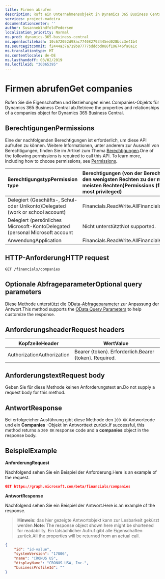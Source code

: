 ```yaml
---
title: Firmen abrufen
description: Ruft ein Unternehmensobjekt in Dynamics 365 Business Central ab.
services: project-madeira
documentationcenter: ''
author: SusanneWindfeldPedersen
localization_priority: Normal
ms.prod: dynamics-365-business-central
ms.openlocfilehash: 10c672052d98ac774082793445ed028bcc3e41b4
ms.sourcegitcommit: f2444a37a719b87777bdddbd086f106746fa0a1c
ms.translationtype: MT
ms.contentlocale: de-DE
ms.lasthandoff: 03/02/2019
ms.locfileid: "30365395"
---
```

# <a name="get-companies"></a><span data-ttu-id="07f16-103">Firmen abrufen</span><span class="sxs-lookup"><span data-stu-id="07f16-103">Get companies</span></span>
<span data-ttu-id="07f16-104">Rufen Sie die Eigenschaften und Beziehungen eines Companies-Objekts für Dynamics 365 Business Central ab.</span><span class="sxs-lookup"><span data-stu-id="07f16-104">Retrieve the properties and relationships of a companies object for Dynamics 365 Business Central.</span></span>

## <a name="permissions"></a><span data-ttu-id="07f16-105">Berechtigungen</span><span class="sxs-lookup"><span data-stu-id="07f16-105">Permissions</span></span>
<span data-ttu-id="07f16-p101">Eine der nachfolgenden Berechtigungen ist erforderlich, um diese API aufrufen zu können. Weitere Informationen, unter anderem zur Auswahl von Berechtigungen, finden Sie im Artikel zum Thema [Berechtigungen](/graph/permissions-reference).</span><span class="sxs-lookup"><span data-stu-id="07f16-p101">One of the following permissions is required to call this API. To learn more, including how to choose permissions, see [Permissions](/graph/permissions-reference).</span></span>

|<span data-ttu-id="07f16-108">Berechtigungstyp</span><span class="sxs-lookup"><span data-stu-id="07f16-108">Permission type</span></span> |<span data-ttu-id="07f16-109">Berechtigungen (von der Berechtigung mit den wenigsten Rechten zu der mit den meisten Rechten)</span><span class="sxs-lookup"><span data-stu-id="07f16-109">Permissions (from least to most privileged)</span></span>|
|:---------------|:------------------------------------------|
|<span data-ttu-id="07f16-110">Delegiert (Geschäfts-, Schul- oder Unikonto)</span><span class="sxs-lookup"><span data-stu-id="07f16-110">Delegated (work or school account)</span></span>|<span data-ttu-id="07f16-111">Financials.ReadWrite.All</span><span class="sxs-lookup"><span data-stu-id="07f16-111">Financials.ReadWrite.All</span></span> |
|<span data-ttu-id="07f16-112">Delegiert (persönliches Microsoft-Konto</span><span class="sxs-lookup"><span data-stu-id="07f16-112">Delegated (personal Microsoft account</span></span>|<span data-ttu-id="07f16-113">Nicht unterstützt</span><span class="sxs-lookup"><span data-stu-id="07f16-113">Not supported.</span></span>|
|<span data-ttu-id="07f16-114">Anwendung</span><span class="sxs-lookup"><span data-stu-id="07f16-114">Application</span></span>|<span data-ttu-id="07f16-115">Financials.ReadWrite.All</span><span class="sxs-lookup"><span data-stu-id="07f16-115">Financials.ReadWrite.All</span></span>|

## <a name="http-request"></a><span data-ttu-id="07f16-116">HTTP-Anforderung</span><span class="sxs-lookup"><span data-stu-id="07f16-116">HTTP request</span></span>
```
GET /financials/companies
```
## <a name="optional-query-parameters"></a><span data-ttu-id="07f16-117">Optionale Abfrageparameter</span><span class="sxs-lookup"><span data-stu-id="07f16-117">Optional query parameters</span></span>
<span data-ttu-id="07f16-118">Diese Methode unterstützt die [OData-Abfrageparameter](/graph/query-parameters) zur Anpassung der Antwort.</span><span class="sxs-lookup"><span data-stu-id="07f16-118">This method supports the [OData Query Parameters](/graph/query-parameters) to help customize the response.</span></span>

## <a name="request-headers"></a><span data-ttu-id="07f16-119">Anforderungsheader</span><span class="sxs-lookup"><span data-stu-id="07f16-119">Request headers</span></span>
|<span data-ttu-id="07f16-120">Kopfzeile</span><span class="sxs-lookup"><span data-stu-id="07f16-120">Header</span></span>|<span data-ttu-id="07f16-121">Wert</span><span class="sxs-lookup"><span data-stu-id="07f16-121">Value</span></span>|
|------|-----|
|<span data-ttu-id="07f16-122">Authorization</span><span class="sxs-lookup"><span data-stu-id="07f16-122">Authorization</span></span>  |<span data-ttu-id="07f16-p102">Bearer {token}. Erforderlich.</span><span class="sxs-lookup"><span data-stu-id="07f16-p102">Bearer {token}. Required.</span></span> |

## <a name="request-body"></a><span data-ttu-id="07f16-125">Anforderungstext</span><span class="sxs-lookup"><span data-stu-id="07f16-125">Request body</span></span>
<span data-ttu-id="07f16-126">Geben Sie für diese Methode keinen Anforderungstext an.</span><span class="sxs-lookup"><span data-stu-id="07f16-126">Do not supply a request body for this method.</span></span>

## <a name="response"></a><span data-ttu-id="07f16-127">Antwort</span><span class="sxs-lookup"><span data-stu-id="07f16-127">Response</span></span>
<span data-ttu-id="07f16-128">Bei erfolgreicher Ausführung gibt diese Methode den `200 OK` Antwortcode und ein **Companies** -Objekt im Antworttext zurück.</span><span class="sxs-lookup"><span data-stu-id="07f16-128">If successful, this method returns a `200 OK` response code and a **companies** object in the response body.</span></span>

## <a name="example"></a><span data-ttu-id="07f16-129">Beispiel</span><span class="sxs-lookup"><span data-stu-id="07f16-129">Example</span></span>

<span data-ttu-id="07f16-130">**Anforderung**</span><span class="sxs-lookup"><span data-stu-id="07f16-130">**Request**</span></span>

<span data-ttu-id="07f16-131">Nachfolgend sehen Sie ein Beispiel der Anforderung.</span><span class="sxs-lookup"><span data-stu-id="07f16-131">Here is an example of the request.</span></span>
```json
GET https://graph.microsoft.com/beta/financials/companies
```

<span data-ttu-id="07f16-132">**Antwort**</span><span class="sxs-lookup"><span data-stu-id="07f16-132">**Response**</span></span>

<span data-ttu-id="07f16-133">Nachfolgend sehen Sie ein Beispiel der Antwort.</span><span class="sxs-lookup"><span data-stu-id="07f16-133">Here is an example of the response.</span></span> 

> <span data-ttu-id="07f16-134">**Hinweis**: das hier gezeigte Antwortobjekt kann zur Lesbarkeit gekürzt werden.</span><span class="sxs-lookup"><span data-stu-id="07f16-134">**Note**: The response object shown here might be shortened for readability.</span></span> <span data-ttu-id="07f16-135">Ein tatsächlicher Aufruf gibt alle Eigenschaften zurück.</span><span class="sxs-lookup"><span data-stu-id="07f16-135">All the properties will be returned from an actual call.</span></span>

```json
{
    "id": "id-value",
    "systemVersion": "17806",
    "name": "CRONUS US",
    "displayName": "CRONUS USA, Inc.",
    "businessProfileId": ""
}
```
